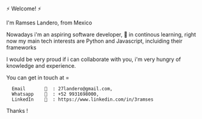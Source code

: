 
⚡ Welcome!  ⚡

I'm Ramses Landero, from Mexico

Nowadays i'm an aspiring software developer, 🌱 in continous learning, right now my main tech interests are Python and Javascript, incluiding their frameworks

I would be very proud if i can collaborate with you, i'm very hungry of knowledge and experience.

You can get in touch at = 

      Email       📧  : 27landero@gmail.com,  
      Whatsapp    📱  : +52 9931698000,
      LinkedIn    💼  : https://www.linkedin.com/in/3ramses
        
       
        
Thanks ! 
